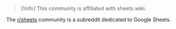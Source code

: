 > [!info]
> This community is affiliated with sheets.wiki.

The [r/sheets](https://reddit.com/r/sheets) community is a subreddit dedicated to Google Sheets.